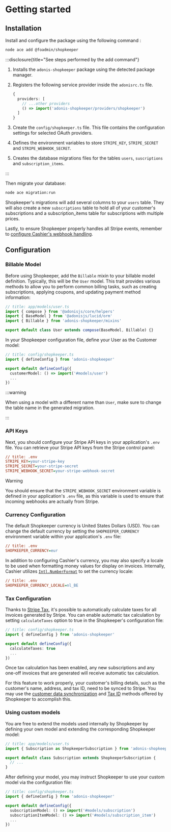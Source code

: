 # Getting started

## Installation

Install and configure the package using the following command :

```sh
node ace add @foadmin/shopkeeper
```

:::disclosure{title="See steps performed by the add command"}

1. Installs the `adonis-shopkeeper` package using the detected package manager.

2. Registers the following service provider inside the `adonisrc.ts` file.

    ```ts
    {
      providers: [
        // ...other providers
        () => import('adonis-shopkeeper/providers/shopkeeper')
      ]
    }
    ```

3. Create the `config/shopkeeper.ts` file. This file contains the configuration settings for selected OAuth providers.

4. Defines the environment variables to store `STRIPE_KEY`, `STRIPE_SECRET` and `STRIPE_WEBHOOK_SECRET`.

5. Creates the database migrations files for the tables `users`, `suscriptions` and `subscription_items`.

:::

Then migrate your database:

```sh
node ace migration:run
```

Shopkeeper's migrations will add several columns to your `users` table. They will also create a new `subscriptions` table to hold all of your customer's subscriptions and a subscription_items table for subscriptions with multiple prices.

Lastly, to ensure Shopkeeper properly handles all Stripe events, remember to [configure Cashier's webhook handling](./webhook).

## Configuration

### Billable Model

Before using Shopkeeper, add the `Billable` mixin to your billable model definition. Typically, this will be the `User` model. This trait provides various methods to allow you to perform common billing tasks, such as creating subscriptions, applying coupons, and updating payment method information:

```ts
// title: app/models/user.ts
import { compose } from '@adonisjs/core/helpers'
import { BaseModel } from '@adonisjs/lucid/orm'
import { Billable } from 'adonis-shopkeeper/mixins'

export default class User extends compose(BaseModel, Billable) {}
```

In your Shopkeeper configuration file, define your User as the Customer model:

```ts
// title: config/shopkeeper.ts
import { defineConfig } from 'adonis-shopkeeper'

export default defineConfig({
  customerModel: () => import('#models/user')
  ...
})
```

:::warning

When using a model with a different name than `User`, make sure to change the table name in the generated migration.

:::

### API Keys

Next, you should configure your Stripe API keys in your application's `.env` file. You can retrieve your Stripe API keys from the Stripe control panel:

```ini
// title: .env
STRIPE_KEY=your-stripe-key
STRIPE_SECRET=your-stripe-secret
STRIPE_WEBHOOK_SECRET=your-stripe-webhook-secret
```

> [!WARNING]  
> You should ensure that the `STRIPE_WEBHOOK_SECRET` environment variable is defined in your application's `.env` file, as this variable is used to ensure that incoming webhooks are actually from Stripe.

<a name="currency-configuration"></a>

### Currency Configuration

The default Shopkeeper currency is United States Dollars (USD). You can change the default currency by setting the `SHOPKEEPER_CURRENCY` environment variable within your application's `.env` file:

```ini
// title: .env
SHOPKEEPER_CURRENCY=eur
```

In addition to configuring Cashier's currency, you may also specify a locale to be used when formatting money values for display on invoices. Internally, Cashier utilizes [`Intl.NumberFormat`](https://developer.mozilla.org/en-US/docs/Web/JavaScript/Reference/Global_Objects/Intl/NumberFormat) to set the currency locale:

```ini
// title: .env
SHOPKEEPER_CURRENCY_LOCALE=nl_BE
```

### Tax Configuration

Thanks to [Stripe Tax](https://stripe.com/tax), it's possible to automatically calculate taxes for all invoices generated by Stripe. You can enable automatic tax calculation by setting `calculateTaxes` option to true in the Shopkeeper's configuration file:

```ts
// title: config/shopkeeper.ts
import { defineConfig } from 'adonis-shopkeeper'

export default defineConfig({
  calculateTaxes: true
  ...
})
```

Once tax calculation has been enabled, any new subscriptions and any one-off invoices that are generated will receive automatic tax calculation.

For this feature to work properly, your customer's billing details, such as the customer's name, address, and tax ID, need to be synced to Stripe. You may use the [customer data synchronization](./customers#syncing-customer-data-with-stripe) and [Tax ID](./customers#tax-ids) methods offered by Shopkeeper to accomplish this.

### Using custom models

You are free to extend the models used internally by Shopkeeper by defining your own model and extending the corresponding Shopkeeper model:

```ts
// title: app/models/user.ts
import { Subscription as ShopkeeperSubscription } from 'adonis-shopkeeper/models'

export default class Subscription extends ShopkeeperSubscription {
  // ...
}
```

After defining your model, you may instruct Shopkeeper to use your custom model via the configuration file:

```ts
// title: config/shopkeeper.ts
import { defineConfig } from 'adonis-shopkeeper'

export default defineConfig({
  subscriptionModel: () => import('#models/subscription')
  subscriptionItemModel: () => import('#models/subscription_item')
  ...
})
```
